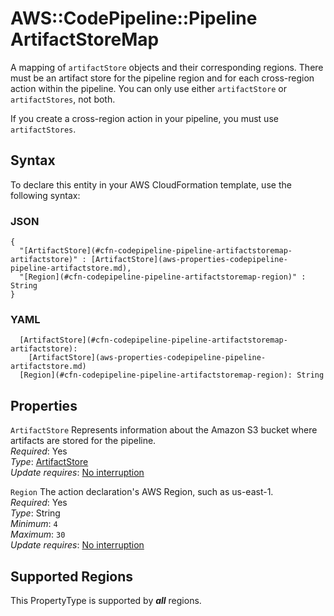 # AWS::CodePipeline::Pipeline ArtifactStoreMap<a name="aws-properties-codepipeline-pipeline-artifactstoremap"></a>

A mapping of `artifactStore` objects and their corresponding regions\. There must be an artifact store for the pipeline region and for each cross\-region action within the pipeline\. You can only use either `artifactStore` or `artifactStores`, not both\.

If you create a cross\-region action in your pipeline, you must use `artifactStores`\.

## Syntax<a name="aws-properties-codepipeline-pipeline-artifactstoremap-syntax"></a>

To declare this entity in your AWS CloudFormation template, use the following syntax:

### JSON<a name="aws-properties-codepipeline-pipeline-artifactstoremap-syntax.json"></a>

```
{
  "[ArtifactStore](#cfn-codepipeline-pipeline-artifactstoremap-artifactstore)" : [ArtifactStore](aws-properties-codepipeline-pipeline-artifactstore.md),
  "[Region](#cfn-codepipeline-pipeline-artifactstoremap-region)" : String
}
```

### YAML<a name="aws-properties-codepipeline-pipeline-artifactstoremap-syntax.yaml"></a>

```
  [ArtifactStore](#cfn-codepipeline-pipeline-artifactstoremap-artifactstore): 
    [ArtifactStore](aws-properties-codepipeline-pipeline-artifactstore.md)
  [Region](#cfn-codepipeline-pipeline-artifactstoremap-region): String
```

## Properties<a name="aws-properties-codepipeline-pipeline-artifactstoremap-properties"></a>

`ArtifactStore`  <a name="cfn-codepipeline-pipeline-artifactstoremap-artifactstore"></a>
Represents information about the Amazon S3 bucket where artifacts are stored for the pipeline\.   
*Required*: Yes  
*Type*: [ArtifactStore](aws-properties-codepipeline-pipeline-artifactstore.md)  
*Update requires*: [No interruption](https://docs.aws.amazon.com/AWSCloudFormation/latest/UserGuide/using-cfn-updating-stacks-update-behaviors.html#update-no-interrupt)

`Region`  <a name="cfn-codepipeline-pipeline-artifactstoremap-region"></a>
The action declaration's AWS Region, such as us\-east\-1\.  
*Required*: Yes  
*Type*: String  
*Minimum*: `4`  
*Maximum*: `30`  
*Update requires*: [No interruption](https://docs.aws.amazon.com/AWSCloudFormation/latest/UserGuide/using-cfn-updating-stacks-update-behaviors.html#update-no-interrupt)

## Supported Regions

This PropertyType is supported by ***all*** regions.